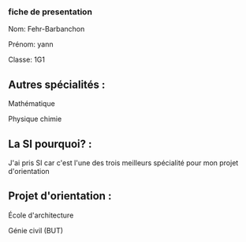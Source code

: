 ### fiche de presentation

Nom:  Fehr-Barbanchon

Prénom: yann

Classe: 1G1

## Autres spécialités :
Mathématique  

Physique chimie

## La SI pourquoi? :
J'ai pris SI car c'est l'une des trois meilleurs spécialité pour mon projet d'orientation

## Projet d'orientation :
École d'architecture

Génie civil (BUT)
